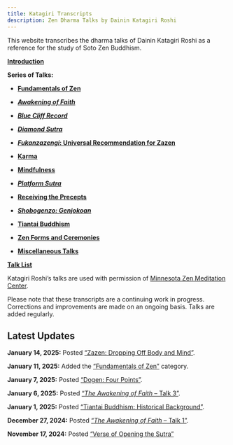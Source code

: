 ```yaml
---
title: Katagiri Transcripts
description: Zen Dharma Talks by Dainin Katagiri Roshi
---
```


This website transcribes the dharma talks of Dainin Katagiri Roshi as a reference for the study of Soto Zen Buddhism.

 [**Introduction**](about)

**Series of Talks:**

- [**Fundamentals of Zen**](fundamentals)

- [***Awakening of Faith***](awakening-of-faith)
- [***Blue Cliff Record***](blue-cliff-record)
- [***Diamond Sutra***](diamond-sutra)
- [***Fukanzazengi*: Universal Recommendation for Zazen**](fukanzazengi)
- [**Karma**](karma)
- [**Mindfulness**](mindfulness)
- [***Platform Sutra***](platform-sutra)
- [**Receiving the Precepts**](precepts)
- [***Shobogenzo: Genjokoan***](genjokoan)
- [**Tiantai Buddhism**](tiantai-buddhism)
- [**Zen Forms and Ceremonies**](zen-forms)
- [**Miscellaneous Talks**](miscellaneous)

[**Talk List**](list)

Katagiri Roshi’s talks are used with permission of [Minnesota Zen Meditation Center](https://www.mnzencenter.org/katagiri-project.html).

Please note that these transcripts are a continuing work in progress. Corrections and improvements are made on an ongoing basis. Talks are added regularly. 

## Latest Updates

**January 14, 2025:** Posted [“Zazen: Dropping Off Body and Mind”](1987-01-24-Zazen-Dropping-Off-Body-and-Mind).

**January 11, 2025:** Added the [“Fundamentals of Zen”](fundamentals) category.

**January 7, 2025:** Posted [“Dogen: Four Points”](1987-01-10-Dogen-Four-Points).

**January 6, 2025:** Posted [“*The Awakening of Faith* – Talk 3”](1984-04-06-Awakening-of-Faith-Talk-3).

**January 1, 2025:** Posted [“Tiantai Buddhism: Historical Background”](1986-10-31-Tiantai-Buddhism-Talk-1).

**December 27, 2024:** Posted [“*The Awakening of Faith* – Talk 1”](1984-03-16-Awakening-of-Faith-Talk-1).

**November 17, 2024:** Posted [“Verse of Opening the Sutra”](1986-07-23-Verse-of-Opening-the-Sutra)
